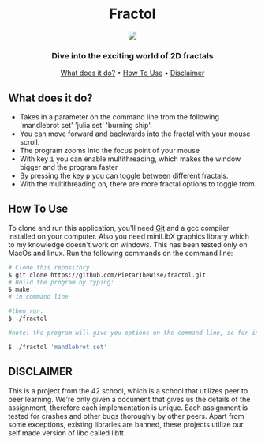 <h1 align="center">
  <br>
    Fractol
  <br>
</h1>

<div align="center">
  <a href="https://www.youtube.com/watch?v=A3QtEFnUzeQ" target="_blank" rel="noopener noreferrer">
    <img src="/fractol_gif.gif"></img>
  </a>
</div>

<h3 align="center">Dive into the exciting world of 2D fractals</h3>

<p align="center">
  <a href="#what-does-it-do">What does it do?</a> •
  <a href="#how-to-use">How To Use</a> •
  <a href="#disclaimer">Disclaimer</a>
</p>


## What does it do?

* Takes in a parameter on the command line from the following 'mandlebrot set' 'julia set' 'burning ship'.
* You can move forward and backwards into the fractal with your mouse scroll.
* The program zooms into the focus point of your mouse
* With key <kbd>i</kbd> you can enable multithreading, which makes the window bigger and the program faster
* By pressing the key <kbd>p</kbd> you can toggle between different fractals.
* With the multithreading on, there are more fractal options to toggle from.

## How To Use

To clone and run this application, you'll need [Git](https://git-scm.com) and a gcc compiler installed on your computer. Also you need miniLibX graphics library which to my knowledge doesn't work on windows. This has been tested only on MacOs and linux. Run the following commands on the command line:

```bash
# Clone this repository
$ git clone https://github.com/PietarTheWise/fractol.git
# Build the program by typing:
$ make
# in command line

#then run:
$ ./fractol

#note: the program will give you options on the command line, so for instance if you want mandlebrot set type:

$ ./fractol 'mandlebrot set'

```

## DISCLAIMER

<p>
This is a project from the 42 school, which is a school that utilizes peer to peer learning.
We're only given a document that gives us the details of the assignment, therefore each implementation
is unique. Each assignment is tested for crashes and other bugs thoroughly by other peers. Apart from some exceptions, existing
libraries are banned, these projects utilize our self made version of libc called libft.
</p>
